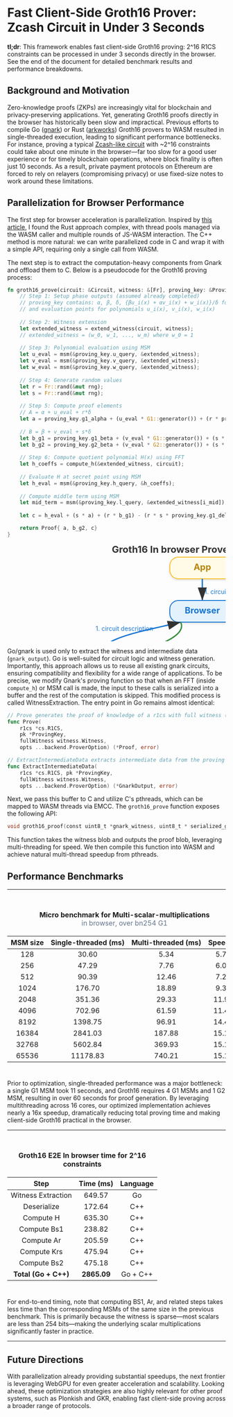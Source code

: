 # Fast Client-Side Groth16 Prover: Zcash Circuit in Under 3 Seconds

__tl;dr__: This framework enables fast client-side Groth16 proving: 2^16 R1CS constraints can be processed in under 3 seconds directly in the browser. See the end of the document for detailed benchmark results and performance breakdowns.

## Background and Motivation
Zero-knowledge proofs (ZKPs) are increasingly vital for blockchain and privacy-preserving applications. Yet, generating Groth16 proofs directly in the browser has historically been slow and impractical. Previous efforts to compile Go ([gnark](https://github.com/Consensys/gnark)) or Rust ([arkworks](https://github.com/arkworks-rs)) Groth16 provers to WASM resulted in single-threaded execution, leading to significant performance bottlenecks. For instance, proving a typical [Zcash-like circuit](https://zips.z.cash/protocol/protocol.pdf) with ~2^16 constraints could take about one minute in the browser—far too slow for a good user experience or for timely blockchain operations, where block finality is often just 10 seconds. As a result, private payment protocols on Ethereum are forced to rely on relayers (compromising privacy) or use fixed-size notes to work around these limitations.


## Parallelization for Browser Performance
The first step for browser acceleration is parallelization. Inspired by [this article](https://web.dev/articles/webassembly-threads), I found the Rust approach complex, with thread pools managed via the WASM caller and multiple rounds of JS-WASM interaction. The C++ method is more natural: we can write parallelized code in C and wrap it with a simple API, requiring only a single call from WASM.

The next step is to extract the computation-heavy components from Gnark and offload them to C. Below is a pseudocode for the Groth16 proving process:
```rust
fn groth16_prove(circuit: &Circuit, witness: &[Fr], proving_key: &ProvingKey) -> Proof {
    // Step 1: Setup phase outputs (assumed already completed)
    // proving_key contains: α, β, δ, {βu_i(x) + αv_i(x) + w_i(x)}/δ for i ∈ I_mid
    // and evaluation points for polynomials u_i(x), v_i(x), w_i(x)
    
    // Step 2: Witness extension
    let extended_witness = extend_witness(circuit, witness);
    // extended_witness = (w_0, w_1, ..., w_m) where w_0 = 1
    
    // Step 3: Polynomial evaluation using MSM
    let u_eval = msm(&proving_key.u_query, &extended_witness);
    let v_eval = msm(&proving_key.v_query, &extended_witness);
    let w_eval = msm(&proving_key.w_query, &extended_witness);
    
    // Step 4: Generate random values
    let r = Fr::rand(&mut rng);
    let s = Fr::rand(&mut rng);
    
    // Step 5: Compute proof elements
    // A = α + u_eval + r*δ
    let a = proving_key.g1_alpha + (u_eval * G1::generator()) + (r * proving_key.g1_delta);
    
    // B = β + v_eval + s*δ
    let b_g1 = proving_key.g1_beta + (v_eval * G1::generator()) + (s * proving_key.g1_delta);
    let b_g2 = proving_key.g2_beta + (v_eval * G2::generator()) + (s * proving_key.g2_delta);
    
    // Step 6: Compute quotient polynomial H(x) using FFT
    let h_coeffs = compute_h(&extended_witness, circuit);
    
    // Evaluate H at secret point using MSM
    let h_eval = msm(&proving_key.h_query, &h_coeffs);
    
    // Compute middle term using MSM
    let mid_term = msm(&proving_key.l_query, &extended_witness[i_mid]);
    
    let c = h_eval + (s * a) + (r * b_g1) - (r * s * proving_key.g1_delta) + mid_term;

    return Proof{ a, b_g2, c}
}
```
<svg width="900" height="400" xmlns="http://www.w3.org/2000/svg">
    <text x="450" y="20" font-size="22" text-anchor="middle" fill="#333" font-weight="bold">Groth16 In browser Prover Architecture</text>
  <defs>
    <filter id="shadow" x="-20%" y="-20%" width="140%" height="140%">
      <feDropShadow dx="0" dy="2" stdDeviation="2" flood-color="#888" flood-opacity="0.3"/>
    </filter>
    <marker id="arrowhead" markerWidth="10" markerHeight="7" refX="10" refY="3.5" orient="auto">
      <polygon points="0 0, 10 3.5, 0 7" fill="#333"/>
    </marker>
  </defs>
  <!-- Layer 1: App -->
  <rect x="375" y="30" width="150" height="50" rx="20" fill="#fffbe6" stroke="#fbc02d" stroke-width="2" filter="url(#shadow)"/>
  <text x="450" y="60" font-size="20" text-anchor="middle" fill="#b8860b" font-weight="bold">App</text>  
  <!-- Layer 2: Browser -->
  <rect x="375" y="130" width="150" height="50" rx="20" fill="#e3f2fd" stroke="#1976d2" stroke-width="2" filter="url(#shadow)"/>
  <text x="450" y="160" font-size="20" text-anchor="middle" fill="#1976d2" font-weight="bold">Browser</text>  
  <!-- Layer 3: gnark and C/Wasm -->
  <rect x="150" y="270" width="150" height="50" rx="20" fill="#e8f5e9" stroke="#388e3c" stroke-width="2" filter="url(#shadow)"/>
  <text x="225" y="300" font-size="18" text-anchor="middle" fill="#388e3c" font-weight="bold">gnark</text>  
  <rect x="600" y="270" width="150" height="50" rx="20" fill="#f3e5f5" stroke="#7b1fa2" stroke-width="2" filter="url(#shadow)"/>
  <text x="675" y="300" font-size="18" text-anchor="middle" fill="#7b1fa2" font-weight="bold">C/Wasm</text>  
  <!-- Arrows -->
  <!-- App -> Browser: circuit input -->
  <path d="M450,80 C450,110 450,110 450,130" stroke="#1976d2" stroke-width="3" fill="none" marker-end="url(#arrowhead)"/>
  <text x="455" y="115" font-size="14" fill="#1976d2">1. circuit input</text>  
  <!-- Browser -> gnark: witness (curved left, downward) -->
    <!-- Browser -> gnark: witness (curved right, downward) -->
    <path d="M400,180 C420,220 300,250 225,270" stroke="#388e3c" stroke-width="3" fill="none" marker-end="url(#arrowhead)"/>
    <text x="320" y="245" font-size="14" fill="#388e3c" text-anchor="middle">2. witness</text>
    <!-- gnark -> Browser: circuit description (curved left, upward, wider) -->
    <path d="M225,270 C180,220 320,200 400,180" stroke="#1976d2" stroke-width="3" fill="none" marker-end="url(#arrowhead)"/>
    <text x="270" y="200" font-size="14" fill="#1976d2" text-anchor="middle">1. circuit description</text>
  <!-- gnark -> C/Wasm: gnark_output (straight) -->
  <line x1="300" y1="295" x2="600" y2="295" stroke="#7b1fa2" stroke-width="3" marker-end="url(#arrowhead)"/>
  <text x="450" y="285" font-size="14" fill="#7b1fa2" text-anchor="middle">3. gnark output</text>  
  <!-- C/Wasm -> Browser: proof (curved up) -->
  <path d="M675,270 C675,220 600,180 525,180" stroke="#1976d2" stroke-width="3" fill="none" marker-end="url(#arrowhead)"/>
  <text x="630" y="210" font-size="14" fill="#1976d2" text-anchor="middle">4. Groth16 proof</text>
</svg>


Go/gnark is used only to extract the witness and intermediate data (`gnark_output`). Go is well-suited for circuit logic and witness generation.
Importantly, this approach allows us to reuse all existing gnark circuits, ensuring compatibility and flexibility for a wide range of applications.
To be precise, we modify Gnark's proving function so that when an FFT (inside `compute_h`) or MSM call is made, the input to these calls is serialized into a buffer and the rest of the computation is skipped. This modified process is called WitnessExtraction. The entry point in Go remains almost identical:
```go
// Prove generates the proof of knowledge of a r1cs with full witness (secret + public part).
func Prove(
    r1cs *cs.R1CS, 
    pk *ProvingKey, 
    fullWitness witness.Witness, 
    opts ...backend.ProverOption) (*Proof, error) 

// ExtractIntermediateData extracts intermediate data from the proving process.
func ExtractIntermediateData(
    r1cs *cs.R1CS, pk *ProvingKey, 
    fullWitness witness.Witness, 
    opts ...backend.ProverOption) (*GnarkOutput, error)
```

Next, we pass this buffer to C and utilize C's pthreads, which can be mapped to WASM threads via EMCC. The `groth16_prove` function exposes the following API:

```c
void groth16_proof(const uint8_t *gnark_witness, uint8_t * serialized_groth16_proof);
```

This function takes the witness blob and outputs the proof blob, leveraging multi-threading for speed.
We then compile this function into WASM and achieve natural multi-thread speedup from pthreads.

## Performance Benchmarks
---
<div style="overflow-x:auto; margin: 1.5rem 0;">
<table style="min-width:600px; width:100%; text-align:center;">
        <caption style="caption-side:top; font-weight:bold; padding:0.5rem;">
            Micro benchmark for Multi-scalar-multiplications<br>
            <span style="font-weight:normal; color:#64748b; font-size:0.98em;">in browser, over bn254 G1</span>
        </caption>
    <thead>
        <tr>
            <th>MSM size</th>
            <th>Single-threaded (ms)</th>
            <th>Multi-threaded (ms)</th>
            <th>Speedup</th>
        </tr>
    </thead>
    <tbody>
        <tr><td>128</td><td>30.60</td><td>5.34</td><td>5.73</td></tr>
        <tr><td>256</td><td>47.29</td><td>7.76</td><td>6.09</td></tr>
        <tr><td>512</td><td>90.39</td><td>12.46</td><td>7.26</td></tr>
        <tr><td>1024</td><td>176.70</td><td>18.89</td><td>9.36</td></tr>
        <tr><td>2048</td><td>351.36</td><td>29.33</td><td>11.99</td></tr>
        <tr><td>4096</td><td>702.96</td><td>61.59</td><td>11.41</td></tr>
        <tr><td>8192</td><td>1398.75</td><td>96.91</td><td>14.43</td></tr>
        <tr><td>16384</td><td>2841.03</td><td>187.88</td><td>15.12</td></tr>
        <tr><td>32768</td><td>5602.84</td><td>369.93</td><td>15.15</td></tr>
        <tr><td>65536</td><td>11178.83</td><td>740.21</td><td>15.10</td></tr>
    </tbody>
</table>
</div>

Prior to optimization, single-threaded performance was a major bottleneck: a single G1 MSM took 11 seconds, and Groth16 requires 4 G1 MSMs and 1 G2 MSM, resulting in over 60 seconds for proof generation. By leveraging multithreading across 16 cores, our optimized implementation achieves nearly a 16x speedup, dramatically reducing total proving time and making client-side Groth16 practical in the browser.

---
<div style="overflow-x:auto; margin: 1.5rem 0;">
<table style="min-width:400px; width:100%; text-align:center;">
    <caption style="caption-side:top; font-weight:bold; padding:0.5rem;">Groth16 E2E In browser time for 2^16 constraints</caption>
    <thead>
        <tr>
            <th>Step</th>
            <th>Time (ms)</th>
            <th>Language</th>
        </tr>
    </thead>
    <tbody>
    <tr><td>Witness Extraction</td><td>649.57</td><td>Go</td></tr>
    <tr><td>Deserialize</td><td>172.64</td><td>C++</td></tr>
    <tr><td>Compute H</td><td>635.30</td><td>C++</td></tr>
    <tr><td>Compute Bs1</td><td>238.82</td><td>C++</td></tr>
    <tr><td>Compute Ar</td><td>205.59</td><td>C++</td></tr>
    <tr><td>Compute Krs</td><td>475.94</td><td>C++</td></tr>
    <tr><td>Compute Bs2</td><td>475.18</td><td>C++</td></tr>
    <tr><td><b>Total (Go + C++)</b></td><td><b>2865.09</b></td><td>Go + C++</td></tr>
    </tbody>
</table>
</div>

For end-to-end timing, note that computing BS1, Ar, and related steps takes less time than the corresponding MSMs of the same size in the previous benchmark. This is primarily because the witness is sparse—most scalars are less than 254 bits—making the underlying scalar multiplications significantly faster in practice.

---

## Future Directions

With parallelization already providing substantial speedups, the next frontier is leveraging WebGPU for even greater acceleration and scalability. Looking ahead, these optimization strategies are also highly relevant for other proof systems, such as Plonkish and GKR, enabling fast client-side proving across a broader range of protocols.